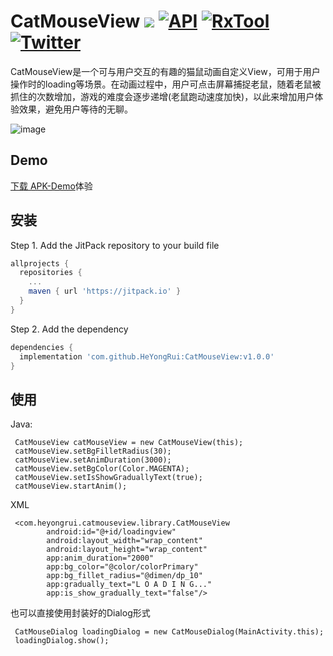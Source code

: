 # CatMouseView [![](https://img.shields.io/badge/platform-android-brightgreen.svg)](https://developer.android.com/index.html)  [![API](https://img.shields.io/badge/API-14%2B-blue.svg?style=flat)](https://android-arsenal.com/api?level=14)  [![RxTool](https://jitpack.io/v/HeYongRui/CatMouseView.svg)](https://jitpack.io/#HeYongRui/CatMouseView)  [![Twitter](https://img.shields.io/badge/Gradle-3.1.4-brightgreen.svg)](https://github.com/jiangzehui/polygonsview)

CatMouseView是一个可与用户交互的有趣的猫鼠动画自定义View，可用于用户操作时的loading等场景。在动画过程中，用户可点击屏幕捕捉老鼠，随着老鼠被抓住的次数增加，游戏的难度会逐步递增(老鼠跑动速度加快)，以此来增加用户体验效果，避免用户等待的无聊。

![image](https://raw.githubusercontent.com/HeYongRui/CatMouseView/master/screenshot/GIF.gif) 

## Demo
[下载 APK-Demo](https://github.com/HeYongRui/CatMouseView/raw/master/apk/app-debug.apk)体验

## 安装
Step 1. Add the JitPack repository to your build file

```groovy
allprojects {
  repositories {
    ...
    maven { url 'https://jitpack.io' }
  }
}
```

Step 2. Add the dependency

```groovy
dependencies {
  implementation 'com.github.HeYongRui:CatMouseView:v1.0.0'
}
```

## 使用

Java:
```
 CatMouseView catMouseView = new CatMouseView(this);
 catMouseView.setBgFilletRadius(30);
 catMouseView.setAnimDuration(3000);
 catMouseView.setBgColor(Color.MAGENTA);
 catMouseView.setIsShowGraduallyText(true);
 catMouseView.startAnim();
```
XML
```
 <com.heyongrui.catmouseview.library.CatMouseView
        android:id="@+id/loadingview"
        android:layout_width="wrap_content"
        android:layout_height="wrap_content"
        app:anim_duration="2000"
        app:bg_color="@color/colorPrimary"
        app:bg_fillet_radius="@dimen/dp_10"
        app:gradually_text="L O A D I N G..."
        app:is_show_gradually_text="false"/>
```
也可以直接使用封装好的Dialog形式
```
 CatMouseDialog loadingDialog = new CatMouseDialog(MainActivity.this);
 loadingDialog.show();
```
